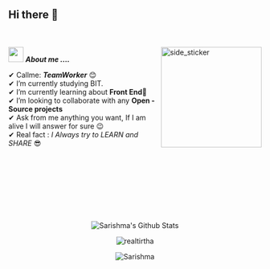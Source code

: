 ## Hi there 👋   
<br><br>
<img align="right" width=200px height=200px alt="side_sticker" src="https://media.giphy.com/media/TEnXkcsHrP4YedChhA/giphy.gif" />
<img src="https://media.giphy.com/media/iY8CRBdQXODJSCERIr/giphy.gif" width="30px">&nbsp;***About me ....***

✔ Callme: ***TeamWorker*** 😊 <br>
✔ I’m currently studying BIT.<br>
✔ I’m currently learning about **Front End**🥰<br>
✔ I’m looking to collaborate with any **Open - Source projects**<br>
✔ Ask from me anything you want, If I am alive I will answer for sure 😉<br>
✔ Real fact : *I Always try to LEARN and SHARE* 😎<br><br><br><br>

<br><br><br><br>

<p align='center'>
  <img align="center" src="https://github-readme-stats.vercel.app/api?username=tirthacodes&show_icons=true&title_color=fff&icon_color=79ff97&text_color=efefef&bg_color=24292e" alt="Sarishma's Github Stats">
</p>

<p align='center'>
  <img align="center" src="https://github-readme-stats.vercel.app/api/top-langs?username=tirthacodes&show_icons=true&locale=en&layout=compact&theme=chartreuse-dark" alt="realtirtha" />  
</p>      
  
<p align='center'>  
   <img align="center" src="https://github-profile-trophy.vercel.app/?username=tirthacodes&theme=juicyfresh&no-bg=true" alt="Sarishma" />  

</p>
